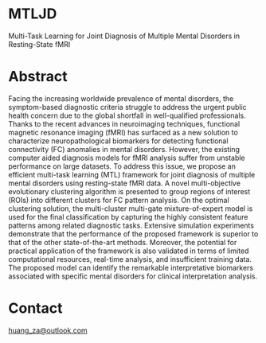 # MTLJD
Multi-Task Learning for Joint Diagnosis of Multiple Mental Disorders in Resting-State fMRI

# Abstract

Facing the increasing worldwide prevalence of mental disorders, the symptom-based diagnostic criteria struggle to address the urgent public health concern due to the global shortfall in well-qualified professionals. Thanks to the recent advances in neuroimaging techniques, functional magnetic resonance imaging (fMRI) has surfaced as a new solution to characterize neuropathological biomarkers for detecting functional connectivity (FC) anomalies in mental disorders. However, the existing computer aided diagnosis models for fMRI analysis suffer from unstable performance on large datasets. To address this issue, we propose an efficient multi-task learning (MTL) framework for joint diagnosis of multiple mental disorders using resting-state fMRI data. A novel multi-objective evolutionary clustering algorithm is presented to group regions of interest (ROIs) into different clusters for FC pattern analysis. On the optimal clustering solution, the multi-cluster multi-gate mixture-of-expert model is used for the final classification by capturing the highly consistent feature patterns among related diagnostic tasks. Extensive simulation experiments demonstrate that the performance of the proposed framework is superior to that of the other state-of-the-art methods. Moreover, the potential for practical application of the framework is also validated in terms of limited computational resources, real-time analysis, and insufficient training data. The proposed model can identify the remarkable interpretative biomarkers associated with specific mental disorders for clinical interpretation analysis.

# Contact
huang_za@outlook.com
